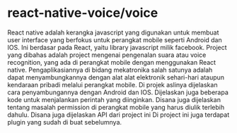 # react-native-voice/voice
React native adalah kerangka javascript yang digunakan untuk membuat user interface yang berfokus untuk perangkat mobile seperti Android dan IOS. Ini berdasar pada React, yaitu library javascript milik facebook.
Project yang dibahas adalah project mengenai pengenalan suara atau voice recognition, yang ada di perangkat mobile dengan menggunakan React native.
Pengaplikasiannya di bidang mekatronika salah satunya adalah dapat menyambungkannya dengan alat alat elektronik sehari-hari ataupun kendaraan pribadi melalui perangkat mobile.
Di projek aslinya dijelaskan cara penyambungannya dengan Android dan IOS. Dijelaskan juga beberapa kode untuk menjalankan perintah yang diinginkan. Disana juga dijelaskan tentang masalah permission di perangkat mobile yang harus diulik terlebih dahulu. Disana juga dijelaskan API dari project ini
Di project ini juga terdapat plugin yang sudah di buat sebelumnya.
